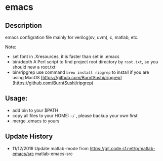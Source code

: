 # emacs

## Description

emacs configration file mainly for verilog(sv, uvm), c, matlab, etc.

Note:
- set font in .Xresources, it is faster than set in .emacs
- bin/depth
  A Perl script to find project root directory by `root.txt`, so you should new a root.txt
- bin/ripgrep
  use command `brew install ripgrep` to install if you are using MacOS
  [https://github.com/BurntSushi/ripgrep](https://github.com/BurntSushi/ripgrep)
  

## Usage:

- add bin to your $PATH
- copy all files to your HOME: `~/` , please backup your own first
- merge .emacs to yours

## Update History

- 11/12/2018 Update matlab-mode from https://git.code.sf.net/p/matlab-emacs/src matlab-emacs-src


